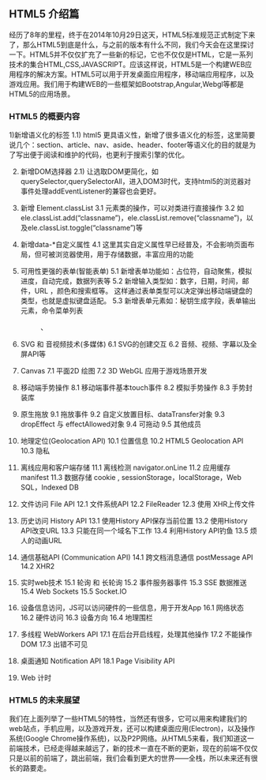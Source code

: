 HTML5 介绍篇
---

经历了8年的里程，终于在2014年10月29日这天，HTML5标准规范正式制定下来了，那么HTML5到底是什么，与之前的版本有什么不同，我们今天会在这里探讨一下。HTML5并不仅仅扩充了一些新的标记，它也不仅仅是HTML，它是一系列技术的集合HTML,CSS,JAVASCRIPT。应该这样说，HTML5是一个构建WEB应用程序的解决方案。HTML5可以用于开发桌面应用程序，移动端应用程序，以及游戏应用。我们用于构建WEB的一些框架如Bootstrap,Angular,Webgl等都是HTML5的应用场景。

### HTML5 的概要内容

1)新增语义化的标签 
    1.1) html5 更具语义性，新增了很多语义化的标签，这里简要说几个：section、article、nav、aside、header、footer等语义化的目的就是为了写出便于阅读和维护的代码，也更利于搜索引擎的优化。

2) 新增DOM选择器 
    2.1) 让选取DOM更简化，如 querySelector,querySelectorAll，进入DOM3时代，支持html5的浏览器对事件处理addEventListener的兼容也会更好。

3) 新增 Element.classList 
    3.1 元素类的操作，可以对类进行直接操作 
    3.2 如 ele.classList.add(“classname”)，ele.classList.remove(“classname”)，以及ele.classList.toggle(“classname”)等

4) 新增data-*自定义属性 
    4.1 这里其实自定义属性早已经普及，不会影响页面布局，但可被浏览器使用，用于存储数据，丰富应用的功能

5) 可用性更强的表单(智能表单) 
    5.1 新增表单功能如：占位符，自动聚焦，模拟进度，自动完成，数据列表等
    5.2 新增输入类型如：数字，日期，时间，邮件，URL ，颜色和搜索框等。 这样通过表单类型可以决定弹出移动端键盘的类型，也就是虚拟键盘适配。
    5.3 新增表单元素如：秘钥生成字段<keygen>，表单输出元素<output>，命令菜单列表<menu>、<command>

6)  SVG 和 音视频技术(多媒体) 
    6.1 SVG的创建交互
    6.2 音频、视频、字幕以及全屏API等

7) Canvas 
    7.1 平面2D 绘图
    7.2 3D WebGL 应用于游戏场景开发

8) 移动端手势操作 
    8.1 移动端事件基本touch事件
    8.2 模拟手势操作
    8.3 手势封装库

9) 原生拖放 
    9.1 拖放事件
    9.2 自定义放置目标、dataTransfer对象
    9.3 dropEffect 与 effectAllowed对象
    9.4 可拖动
    9.5 其他成员
 
10) 地理定位(Geolocation API) 
    10.1 位置信息
    10.2 HTML5 Geolocation API
    10.3 隐私

11) 离线应用和客户端存储 
    11.1 离线检测 navigator.onLine
    11.2 应用缓存 manifest
    11.3 数据存储 cookie , sessionStorage，localStorage，Web SQL，Indexed DB

12) 文件访问 File API 
    12.1 文件系统API
    12.2 FileReader
    12.3 使用 XHR上传文件

13) 历史访问 History API 
    13.1 使用History API保存当前位置
    13.2 使用History API改变URL
    13.3 只能在同一个域名下工作
    13.4 利用History API钓鱼
    13.5 烦人的动画URL

14) 通信基础API (Communication API) 
    14.1 跨文档消息通信 postMessage API
    14.2 XHR2

15) 实时web技术 
    15.1 轮询 和 长轮询
    15.2 事件服务器事件
    15.3 SSE 数据推送
    15.4 Web Sockets
    15.5 Socket.IO

16) 设备信息访问，JS可以访问硬件的一些信息，用于开发App 
    16.1 网络状态
    16.2 硬件访问
    16.3 设备方向
    16.4 地理围栏

17) 多线程 WebWorkers API 
    17.1 在后台开启线程，处理其他操作
    17.2 不能操作DOM
    17.3 出错不可见

18) 桌面通知 Notification API
    18.1 Page Visibility API

19) Web 计时

### HTML5 的未来展望

我们在上面列举了一些HTML5的特性，当然还有很多，它可以用来构建我们的web站点，手机应用，以及游戏开发，还可以构建桌面应用(Electron)，以及操作系统(Google Chrome操作系统)，以及P2P网络。从HTML5来看，我们知道这一前端技术，已经走得越来越远了，新的技术一直在不断的更新，现在的前端不仅仅只是以前的前端了，跳出前端，我们会看到更大的世界——全栈，所以未来还有很长的路要走。